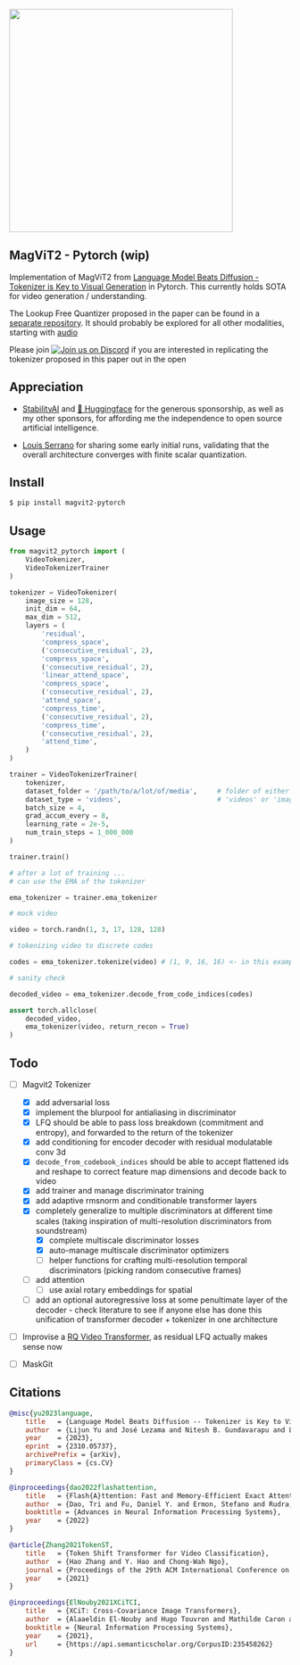 <img src="./magvit2.png" width="400px"></img>

## MagViT2 - Pytorch (wip)

Implementation of MagViT2 from <a href="https://arxiv.org/abs/2310.05737">Language Model Beats Diffusion - Tokenizer is Key to Visual Generation</a> in Pytorch. This currently holds SOTA for video generation / understanding.

The Lookup Free Quantizer proposed in the paper can be found in a <a href="https://github.com/lucidrains/vector-quantize-pytorch/blob/master/vector_quantize_pytorch/lookup_free_quantization.py">separate repository</a>. It should probably be explored for all other modalities, starting with <a href="https://github.com/lucidrains/audiolm-pytorch/commit/c748fcdb565964bc562277bd73fbeb2e5df0ffca">audio</a>

Please join <a href="https://discord.gg/xBPBXfcFHd"><img alt="Join us on Discord" src="https://img.shields.io/discord/823813159592001537?color=5865F2&logo=discord&logoColor=white"></a> if you are interested in replicating the tokenizer proposed in this paper out in the open

## Appreciation

- <a href="https://stability.ai/">StabilityAI</a> and <a href="https://huggingface.co/">🤗 Huggingface</a> for the generous sponsorship, as well as my other sponsors, for affording me the independence to open source artificial intelligence.

- <a href="https://github.com/LouisSerrano">Louis Serrano</a> for sharing some early initial runs, validating that the overall architecture converges with finite scalar quantization.

## Install

```bash
$ pip install magvit2-pytorch
```

## Usage

```python
from magvit2_pytorch import (
    VideoTokenizer,
    VideoTokenizerTrainer
)

tokenizer = VideoTokenizer(
    image_size = 128,
    init_dim = 64,
    max_dim = 512,
    layers = (
        'residual',
        'compress_space',
        ('consecutive_residual', 2),
        'compress_space',
        ('consecutive_residual', 2),
        'linear_attend_space',
        'compress_space',
        ('consecutive_residual', 2),
        'attend_space',
        'compress_time',
        ('consecutive_residual', 2),
        'compress_time',
        ('consecutive_residual', 2),
        'attend_time',
    )
)

trainer = VideoTokenizerTrainer(
    tokenizer,
    dataset_folder = '/path/to/a/lot/of/media',     # folder of either videos or images, depending on setting below
    dataset_type = 'videos',                        # 'videos' or 'images', prior papers have shown pretraining on images to be effective for video synthesis
    batch_size = 4,
    grad_accum_every = 8,
    learning_rate = 2e-5,
    num_train_steps = 1_000_000
)

trainer.train()

# after a lot of training ...
# can use the EMA of the tokenizer

ema_tokenizer = trainer.ema_tokenizer

# mock video

video = torch.randn(1, 3, 17, 128, 128)

# tokenizing video to discrete codes

codes = ema_tokenizer.tokenize(video) # (1, 9, 16, 16) <- in this example, time downsampled by 4x and space downsampled by 8x. flatten token ids for (non)-autoregressive training

# sanity check

decoded_video = ema_tokenizer.decode_from_code_indices(codes)

assert torch.allclose(
    decoded_video,
    ema_tokenizer(video, return_recon = True)
)
```

## Todo

- [ ] Magvit2 Tokenizer
    - [x] add adversarial loss
    - [x] implement the blurpool for antialiasing in discriminator
    - [x] LFQ should be able to pass loss breakdown (commitment and entropy), and forwarded to the return of the tokenizer
    - [x] add conditioning for encoder decoder with residual modulatable conv 3d
    - [x] `decode_from_codebook_indices` should be able to accept flattened ids and reshape to correct feature map dimensions and decode back to video
    - [x] add trainer and manage discriminator training
    - [x] add adaptive rmsnorm and conditionable transformer layers
    - [x] completely generalize to multiple discriminators at different time scales (taking inspiration of multi-resolution discriminators from soundstream)
        - [x] complete multiscale discriminator losses
        - [x] auto-manage multiscale discriminator optimizers
        - [ ] helper functions for crafting multi-resolution temporal discriminators (picking random consecutive frames)
    - [ ] add attention
        - [ ] use axial rotary embeddings for spatial
    - [ ] add an optional autoregressive loss at some penultimate layer of the decoder - check literature to see if anyone else has done this unification of transformer decoder + tokenizer in one architecture
- [ ] Improvise a <a href="https://arxiv.org/abs/2203.01941">RQ Video Transformer</a>, as residual LFQ actually makes sense now

- [ ] MaskGit

## Citations

```bibtex
@misc{yu2023language,
    title   = {Language Model Beats Diffusion -- Tokenizer is Key to Visual Generation}, 
    author  = {Lijun Yu and José Lezama and Nitesh B. Gundavarapu and Luca Versari and Kihyuk Sohn and David Minnen and Yong Cheng and Agrim Gupta and Xiuye Gu and Alexander G. Hauptmann and Boqing Gong and Ming-Hsuan Yang and Irfan Essa and David A. Ross and Lu Jiang},
    year    = {2023},
    eprint  = {2310.05737},
    archivePrefix = {arXiv},
    primaryClass = {cs.CV}
}
```

```bibtex
@inproceedings{dao2022flashattention,
    title   = {Flash{A}ttention: Fast and Memory-Efficient Exact Attention with {IO}-Awareness},
    author  = {Dao, Tri and Fu, Daniel Y. and Ermon, Stefano and Rudra, Atri and R{\'e}, Christopher},
    booktitle = {Advances in Neural Information Processing Systems},
    year    = {2022}
}
```

```bibtex
@article{Zhang2021TokenST,
    title   = {Token Shift Transformer for Video Classification},
    author  = {Hao Zhang and Y. Hao and Chong-Wah Ngo},
    journal = {Proceedings of the 29th ACM International Conference on Multimedia},
    year    = {2021}
}
```

```bibtex
@inproceedings{ElNouby2021XCiTCI,
    title   = {XCiT: Cross-Covariance Image Transformers},
    author  = {Alaaeldin El-Nouby and Hugo Touvron and Mathilde Caron and Piotr Bojanowski and Matthijs Douze and Armand Joulin and Ivan Laptev and Natalia Neverova and Gabriel Synnaeve and Jakob Verbeek and Herv{\'e} J{\'e}gou},
    booktitle = {Neural Information Processing Systems},
    year    = {2021},
    url     = {https://api.semanticscholar.org/CorpusID:235458262}
}
```
